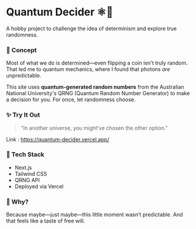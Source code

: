 # Quantum Decider ⚛️🎲

A hobby project to challenge the idea of determinism and explore true randomness.

### 🧠 Concept

Most of what we do is determined—even flipping a coin isn't truly random. That led me to quantum mechanics, where I found that photons *are* unpredictable. 

This site uses **quantum-generated random numbers** from the Australian National University's QRNG (Quantum Random Number Generator) to make a decision for you. For once, let randomness choose.

### ✨ Try It Out

> "In another universe, you might've chosen the other option."

Link : https://quantum-decider.vercel.app/

### 🔧 Tech Stack

- Next.js
- Tailwind CSS
- QRNG API
- Deployed via Vercel

### 🤔 Why?

Because maybe—just maybe—this little moment wasn’t predictable. And that feels like a taste of free will.
